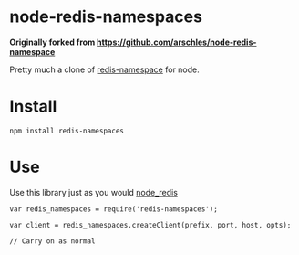 # node-redis-namespaces

**Originally forked from https://github.com/arschles/node-redis-namespace**

Pretty much a clone of [redis-namespace](https://github.com/defunkt/redis-namespace) for node.

# Install
	npm install redis-namespaces

# Use
Use this library just as you would [node_redis](https://github.com/mranney/node_redis)

```
var redis_namespaces = require('redis-namespaces');

var client = redis_namespaces.createClient(prefix, port, host, opts);

// Carry on as normal
```